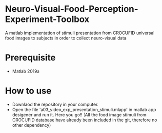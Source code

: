 # Neuro-Visual-Food-Perception-Experiment-Toolbox
A matlab implementation of stimuli presentation from CROCUFID universal food images to subjects in order to collect neuro-visual data

# Prerequisite
- Matlab 2019a 

# How to use
- Downlaod the repository in your computer. 
- Open the file 'a03_video_exp_presentation_stimuli.mlapp' in matlab app desigener and run it. Here you go!!
(All the food image stimuli from CROCUFID database have already been included in the git, therefore no other dependency)
